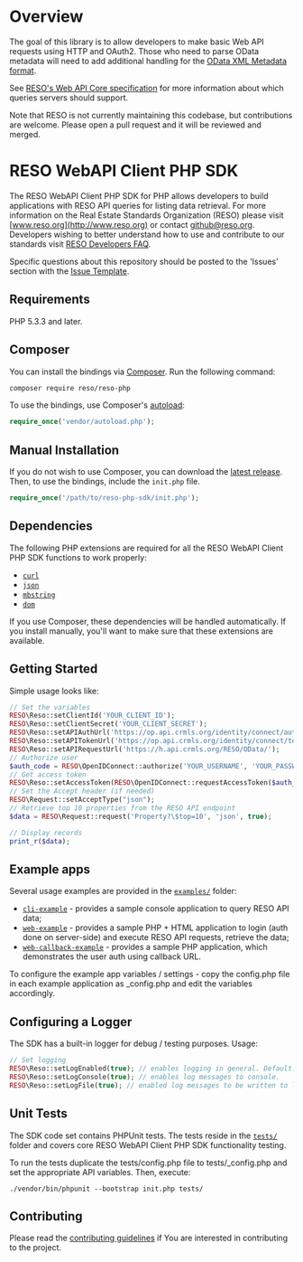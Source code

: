 # Overview
The goal of this library is to allow developers to make basic Web API requests using HTTP and OAuth2. Those who need to parse OData metadata will need to add additional handling for the [OData XML Metadata format](https://docs.oasis-open.org/odata/odata-csdl-xml/v4.01/os/schemas/).

See [RESO's Web API Core specification](https://github.com/RESOStandards/reso-web-api-specifications#web-api-core-endorsement) for more information about which queries servers should support.

Note that RESO is not currently maintaining this codebase, but contributions are welcome. Please open a pull request and it will be reviewed and merged.

# RESO WebAPI Client PHP SDK

The RESO WebAPI Client PHP SDK for PHP allows developers to build applications with RESO API queries for listing data retrieval. For more information on the Real Estate Standards Organization (RESO) please visit [www.reso.org](http://www.reso.org) or contact [github@reso.org](mailto:github@reso.org). Developers wishing to better understand how to use and contribute to our standards visit [RESO Developers FAQ](https://www.reso.org/developer-faqs/working-with-github/).

Specific questions about this repository should be posted to the 'Issues' section with the [Issue Template](ISSUE_TEMPLATE.md). 

## Requirements

PHP 5.3.3 and later.

## Composer

You can install the bindings via [Composer](http://getcomposer.org/). Run the following command:

```bash
composer require reso/reso-php
```

To use the bindings, use Composer's [autoload](https://getcomposer.org/doc/01-basic-usage.md#autoloading):

```php
require_once('vendor/autoload.php');
```

## Manual Installation

If you do not wish to use Composer, you can download the [latest release](https://github.com/RESO-RETS/RESOWebAPIReferenceClientinPHP/releases). Then, to use the bindings, include the `init.php` file.

```php
require_once('/path/to/reso-php-sdk/init.php');
```

## Dependencies

The following PHP extensions are required for all the RESO WebAPI Client PHP SDK functions to work properly:

- [`curl`](https://secure.php.net/manual/en/book.curl.php)
- [`json`](https://secure.php.net/manual/en/book.json.php)
- [`mbstring`](https://secure.php.net/manual/en/book.mbstring.php)
- [`dom`](https://secure.php.net/manual/en/book.dom.php)

If you use Composer, these dependencies will be handled automatically. If you install manually, you'll want to make sure that these extensions are available.

## Getting Started

Simple usage looks like:

```php
// Set the variables
RESO\Reso::setClientId('YOUR_CLIENT_ID');
RESO\Reso::setClientSecret('YOUR_CLIENT_SECRET');
RESO\Reso::setAPIAuthUrl('https://op.api.crmls.org/identity/connect/authorize');
RESO\Reso::setAPITokenUrl('https://op.api.crmls.org/identity/connect/token');
RESO\Reso::setAPIRequestUrl('https://h.api.crmls.org/RESO/OData/');
// Authorize user
$auth_code = RESO\OpenIDConnect::authorize('YOUR_USERNAME', 'YOUR_PASSWORD', 'https://openid.reso.org/', 'ODataApi');
// Get access token
RESO\Reso::setAccessToken(RESO\OpenIDConnect::requestAccessToken($auth_code, 'https://openid.reso.org/', 'ODataApi'));
// Set the Accept header (if needed)
RESO\Request::setAcceptType("json");
// Retrieve top 10 properties from the RESO API endpoint
$data = RESO\Request::request('Property?\$top=10', 'json', true);

// Display records
print_r($data);
```

## Example apps

Several usage examples are provided in the [`examples/`](https://github.com/RESO-RETS/RESOWebAPIReferenceClientinPHP/tree/master/examples) folder:

- [`cli-example`](https://github.com/RESO-RETS/RESOWebAPIReferenceClientinPHP/tree/master/examples/cli-example) - provides a sample console application to query RESO API data;
- [`web-example`](https://github.com/RESO-RETS/RESOWebAPIReferenceClientinPHP/tree/master/examples/web-callback-example) - provides a sample PHP + HTML application to login (auth done on server-side) and execute RESO API requests, retrieve the data;
- [`web-callback-example`](https://github.com/RESO-RETS/RESOWebAPIReferenceClientinPHP/tree/master/examples/web-example) - provides a sample PHP application, which demonstrates the user auth using callback URL.

To configure the example app variables / settings - copy the config.php file in each example application as _config.php and edit the variables accordingly.

## Configuring a Logger

The SDK has a built-in logger for debug / testing purposes. Usage:

```php
// Set logging
RESO\Reso::setLogEnabled(true); // enables logging in general. Default: false.
RESO\Reso::setLogConsole(true); // enables log messages to console.
RESO\Reso::setLogFile(true); // enabled log messages to be written to log file.

```

## Unit Tests

The SDK code set contains PHPUnit tests. The tests reside in the [`tests/`](https://github.com/RESO-RETS/RESOWebAPIReferenceClientinPHP/tree/master/tests) folder and covers core RESO WebAPI Client PHP SDK functionality testing.

To run the tests duplicate the tests/config.php file to tests/_config.php and set the appropriate API variables. Then, execute:

```
./vendor/bin/phpunit --bootstrap init.php tests/
```

## Contributing

Please read the [contributing guidelines](CONTRIBUTING.md) if You are interested in contributing to the project.
